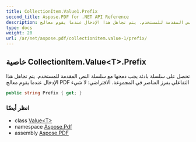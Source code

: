 ```yaml
---
title: CollectionItem.Value1.Prefix
second_title: Aspose.PDF for .NET API Reference
description: خاصية القيمة. تحصل على سلسلة بادئة يجب دمجها مع سلسلة النص المقدمة للمستخدم. يتم تجاهل هذا الإدخال عندما يقوم معالج PDF التفاعلي بفرز العناصر في المجموعة. الافتراضي لا شيء
type: docs
weight: 20
url: /ar/net/aspose.pdf/collectionitem.value-1/prefix/
---
```

## خاصية CollectionItem.Value&lt;T&gt;.Prefix

تحصل على سلسلة بادئة يجب دمجها مع سلسلة النص المقدمة للمستخدم. يتم تجاهل هذا الإدخال عندما يقوم معالج PDF التفاعلي بفرز العناصر في المجموعة. الافتراضي: لا شيء

```csharp
public string Prefix { get; }
```

### انظر أيضًا

* class [Value&lt;T&gt;](../)
* namespace [Aspose.Pdf](../../../aspose.pdf/)
* assembly [Aspose.PDF](../../../)
